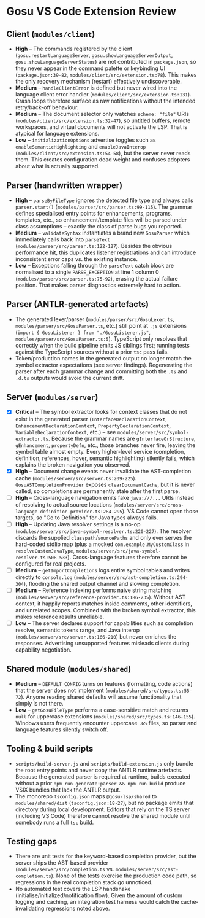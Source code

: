 # Gosu VS Code Extension Review

## Client (`modules/client`)
- **High** – The commands registered by the client (`gosu.restartLanguageServer`, `gosu.showLanguageServerOutput`, `gosu.showLanguageServerStatus`) are not contributed in `package.json`, so they never appear in the command palette or keybinding UI (`package.json:39-82`, `modules/client/src/extension.ts:78`). This makes the only recovery mechanism (restart) effectively undiscoverable.
- **Medium** – `handleClientError` is defined but never wired into the language client error handler (`modules/client/src/extension.ts:131`). Crash loops therefore surface as raw notifications without the intended retry/back-off behaviour.
- **Medium** – The document selector only watches `scheme: "file"` URIs (`modules/client/src/extension.ts:32-47`), so untitled buffers, remote workspaces, and virtual documents will not activate the LSP. That is atypical for language extensions.
- **Low** – `initializationOptions` advertise toggles such as `enableSemanticHighlighting` and `enableJavaInterop` (`modules/client/src/extension.ts:54-58`), but the server never reads them. This creates configuration dead weight and confuses adopters about what is actually supported.

## Parser (handwritten wrapper)
- **High** – `parseByFileType` ignores the detected file type and always calls `parser.start()` (`modules/parser/src/parser.ts:99-115`). The grammar defines specialised entry points for enhancements, programs, templates, etc., so enhancement/template files will be parsed under class assumptions – exactly the class of parse bugs you reported.
- **Medium** – `validateSyntax` instantiates a brand new `GosuParser` which immediately calls back into `parseText` (`modules/parser/src/parser.ts:122-127`). Besides the obvious performance hit, this duplicates listener registrations and can introduce inconsistent error caps vs. the existing instance.
- **Low** – Exceptions falling through the `parseText` catch block are normalised to a single `PARSE_EXCEPTION` at line 1 column 0 (`modules/parser/src/parser.ts:75-92`), erasing the actual failure position. That makes parser diagnostics extremely hard to action.

## Parser (ANTLR-generated artefacts)
- The generated lexer/parser (`modules/parser/src/GosuLexer.ts`, `modules/parser/src/GosuParser.ts`, etc.) still point at `.js` extensions (`import { GosuListener } from "./GosuListener.js"`, `modules/parser/src/GosuParser.ts:5`). TypeScript only resolves that correctly when the build pipeline emits JS siblings first; running tests against the TypeScript sources without a prior `tsc` pass fails.
- Token/production names in the generated output no longer match the symbol extractor expectations (see server findings). Regenerating the parser after each grammar change and committing both the `.ts` and `.d.ts` outputs would avoid the current drift.

## Server (`modules/server`)
- [x] **Critical** – The symbol extractor looks for context classes that do not exist in the generated parser (`InterfaceDeclarationContext`, `EnhancementDeclarationContext`, `PropertyDeclarationContext`, `VariableDeclarationContext`, etc.) – see `modules/server/src/symbol-extractor.ts`. Because the grammar names are `gInterfaceOrStructure`, `gEnhancement`, `propertyDefn`, etc., those branches never fire, leaving the symbol table almost empty. Every higher-level service (completion, definition, references, hover, semantic highlighting) silently fails, which explains the broken navigation you observed.
- [x] **High** – Document change events never invalidate the AST-completion cache (`modules/server/src/server.ts:209-225`). `GosuASTCompletionProvider` exposes `clearDocumentCache`, but it is never called, so completions are permanently stale after the first parse.
- [ ] **High** – Cross-language navigation emits fake `java:///...` URIs instead of resolving to actual source locations (`modules/server/src/cross-language-definition-provider.ts:284-295`). VS Code cannot open those targets, so "Go to Definition" for Java types always fails.
- [ ] **High** – Updating Java resolver settings is a no-op (`modules/server/src/java-symbol-resolver.ts:220-227`). The resolver discards the supplied `classpath`/`sourcePaths` and only ever serves the hard-coded stdlib map (plus a mocked `com.example.MyCustomClass` in `resolveCustomJavaType`, `modules/server/src/java-symbol-resolver.ts:508-533`). Cross-language features therefore cannot be configured for real projects.
- [ ] **Medium** – `getImportCompletions` logs entire symbol tables and writes directly to `console.log` (`modules/server/src/ast-completion.ts:294-304`), flooding the shared output channel and slowing completion.
- [ ] **Medium** – Reference indexing performs naive string matching (`modules/server/src/reference-provider.ts:186-235`). Without AST context, it happily reports matches inside comments, other identifiers, and unrelated scopes. Combined with the broken symbol extractor, this makes reference results unreliable.
- [ ] **Low** – The server declares support for capabilities such as completion resolve, semantic tokens range, and Java interop (`modules/server/src/server.ts:166-210`) but never enriches the responses. Advertising unsupported features misleads clients during capability negotiation.

## Shared module (`modules/shared`)
- **Medium** – `DEFAULT_CONFIG` turns on features (formatting, code actions) that the server does not implement (`modules/shared/src/types.ts:55-72`). Anyone reading shared defaults will assume functionality that simply is not there.
- **Low** – `getGosuFileType` performs a case-sensitive match and returns `null` for uppercase extensions (`modules/shared/src/types.ts:146-155`). Windows users frequently encounter uppercase `.GS` files, so parser and language features silently switch off.

## Tooling & build scripts
- `scripts/build-server.js` and `scripts/build-extension.js` only bundle the root entry points and never copy the ANTLR runtime artefacts. Because the generated parser is required at runtime, builds executed without a prior `npm run generate:parser && npm run build` produce VSIX bundles that lack the ANTLR output.
- The monorepo `tsconfig.json` maps `@gosu-lsp/shared` to `modules/shared/dist` (`tsconfig.json:18-27`), but no package emits that directory during local development. Editors that rely on the TS server (including VS Code) therefore cannot resolve the shared module until somebody runs a full `tsc` build.

## Testing gaps
- There are unit tests for the keyword-based completion provider, but the server ships the AST-based provider (`modules/server/src/completion.ts` vs. `modules/server/src/ast-completion.ts`). None of the tests exercise the production code path, so regressions in the real completion stack go unnoticed.
- No automated test covers the LSP handshake (initialise/initialized/notification flow). Given the amount of custom logging and caching, an integration test harness would catch the cache-invalidating regressions noted above.

